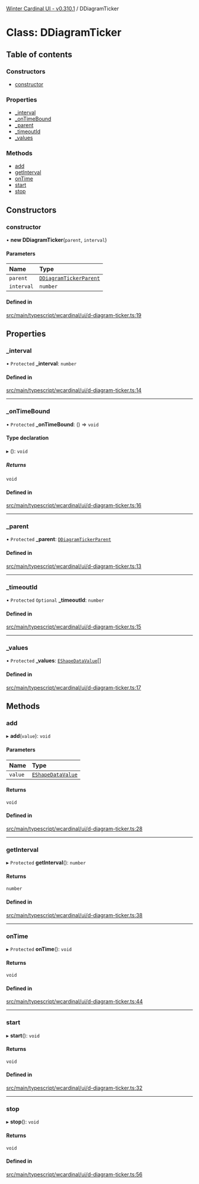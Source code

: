 [Winter Cardinal UI - v0.310.1](../index.md) / DDiagramTicker

# Class: DDiagramTicker

## Table of contents

### Constructors

- [constructor](DDiagramTicker.md#constructor)

### Properties

- [\_interval](DDiagramTicker.md#_interval)
- [\_onTimeBound](DDiagramTicker.md#_ontimebound)
- [\_parent](DDiagramTicker.md#_parent)
- [\_timeoutId](DDiagramTicker.md#_timeoutid)
- [\_values](DDiagramTicker.md#_values)

### Methods

- [add](DDiagramTicker.md#add)
- [getInterval](DDiagramTicker.md#getinterval)
- [onTime](DDiagramTicker.md#ontime)
- [start](DDiagramTicker.md#start)
- [stop](DDiagramTicker.md#stop)

## Constructors

### constructor

• **new DDiagramTicker**(`parent`, `interval`)

#### Parameters

| Name | Type |
| :------ | :------ |
| `parent` | [`DDiagramTickerParent`](../interfaces/DDiagramTickerParent.md) |
| `interval` | `number` |

#### Defined in

[src/main/typescript/wcardinal/ui/d-diagram-ticker.ts:19](https://github.com/winter-cardinal/winter-cardinal-ui/blob/v0.310.1/src/main/typescript/wcardinal/ui/d-diagram-ticker.ts#L19)

## Properties

### \_interval

• `Protected` **\_interval**: `number`

#### Defined in

[src/main/typescript/wcardinal/ui/d-diagram-ticker.ts:14](https://github.com/winter-cardinal/winter-cardinal-ui/blob/v0.310.1/src/main/typescript/wcardinal/ui/d-diagram-ticker.ts#L14)

___

### \_onTimeBound

• `Protected` **\_onTimeBound**: () => `void`

#### Type declaration

▸ (): `void`

##### Returns

`void`

#### Defined in

[src/main/typescript/wcardinal/ui/d-diagram-ticker.ts:16](https://github.com/winter-cardinal/winter-cardinal-ui/blob/v0.310.1/src/main/typescript/wcardinal/ui/d-diagram-ticker.ts#L16)

___

### \_parent

• `Protected` **\_parent**: [`DDiagramTickerParent`](../interfaces/DDiagramTickerParent.md)

#### Defined in

[src/main/typescript/wcardinal/ui/d-diagram-ticker.ts:13](https://github.com/winter-cardinal/winter-cardinal-ui/blob/v0.310.1/src/main/typescript/wcardinal/ui/d-diagram-ticker.ts#L13)

___

### \_timeoutId

• `Protected` `Optional` **\_timeoutId**: `number`

#### Defined in

[src/main/typescript/wcardinal/ui/d-diagram-ticker.ts:15](https://github.com/winter-cardinal/winter-cardinal-ui/blob/v0.310.1/src/main/typescript/wcardinal/ui/d-diagram-ticker.ts#L15)

___

### \_values

• `Protected` **\_values**: [`EShapeDataValue`](../interfaces/EShapeDataValue.md)[]

#### Defined in

[src/main/typescript/wcardinal/ui/d-diagram-ticker.ts:17](https://github.com/winter-cardinal/winter-cardinal-ui/blob/v0.310.1/src/main/typescript/wcardinal/ui/d-diagram-ticker.ts#L17)

## Methods

### add

▸ **add**(`value`): `void`

#### Parameters

| Name | Type |
| :------ | :------ |
| `value` | [`EShapeDataValue`](../interfaces/EShapeDataValue.md) |

#### Returns

`void`

#### Defined in

[src/main/typescript/wcardinal/ui/d-diagram-ticker.ts:28](https://github.com/winter-cardinal/winter-cardinal-ui/blob/v0.310.1/src/main/typescript/wcardinal/ui/d-diagram-ticker.ts#L28)

___

### getInterval

▸ `Protected` **getInterval**(): `number`

#### Returns

`number`

#### Defined in

[src/main/typescript/wcardinal/ui/d-diagram-ticker.ts:38](https://github.com/winter-cardinal/winter-cardinal-ui/blob/v0.310.1/src/main/typescript/wcardinal/ui/d-diagram-ticker.ts#L38)

___

### onTime

▸ `Protected` **onTime**(): `void`

#### Returns

`void`

#### Defined in

[src/main/typescript/wcardinal/ui/d-diagram-ticker.ts:44](https://github.com/winter-cardinal/winter-cardinal-ui/blob/v0.310.1/src/main/typescript/wcardinal/ui/d-diagram-ticker.ts#L44)

___

### start

▸ **start**(): `void`

#### Returns

`void`

#### Defined in

[src/main/typescript/wcardinal/ui/d-diagram-ticker.ts:32](https://github.com/winter-cardinal/winter-cardinal-ui/blob/v0.310.1/src/main/typescript/wcardinal/ui/d-diagram-ticker.ts#L32)

___

### stop

▸ **stop**(): `void`

#### Returns

`void`

#### Defined in

[src/main/typescript/wcardinal/ui/d-diagram-ticker.ts:56](https://github.com/winter-cardinal/winter-cardinal-ui/blob/v0.310.1/src/main/typescript/wcardinal/ui/d-diagram-ticker.ts#L56)
